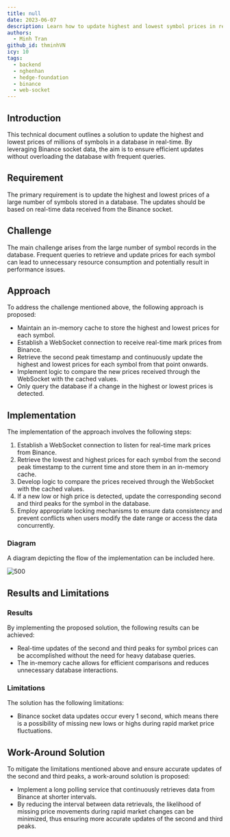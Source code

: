```yaml
---
title: null
date: 2023-06-07
description: Learn how to update highest and lowest symbol prices in real-time using Binance WebSocket and in-memory caching to reduce database load and improve price peak tracking efficiency.
authors:
  - Minh Tran
github_id: thminhVN
icy: 10
tags:
  - backend
  - nghenhan
  - hedge-foundation
  - binance
  - web-socket
---
```


## Introduction

This technical document outlines a solution to update the highest and lowest prices of millions of symbols in a database in real-time. By leveraging Binance socket data, the aim is to ensure efficient updates without overloading the database with frequent queries.

## Requirement

The primary requirement is to update the highest and lowest prices of a large number of symbols stored in a database. The updates should be based on real-time data received from the Binance socket.

## Challenge

The main challenge arises from the large number of symbol records in the database. Frequent queries to retrieve and update prices for each symbol can lead to unnecessary resource consumption and potentially result in performance issues.

## Approach

To address the challenge mentioned above, the following approach is proposed:

- Maintain an in-memory cache to store the highest and lowest prices for each symbol.
- Establish a WebSocket connection to receive real-time mark prices from Binance.
- Retrieve the second peak timestamp and continuously update the highest and lowest prices for each symbol from that point onwards.
- Implement logic to compare the new prices received through the WebSocket with the cached values.
- Only query the database if a change in the highest or lowest prices is detected.

## Implementation

The implementation of the approach involves the following steps:

1. Establish a WebSocket connection to listen for real-time mark prices from Binance.
2. Retrieve the lowest and highest prices for each symbol from the second peak timestamp to the current time and store them in an in-memory cache.
3. Develop logic to compare the prices received through the WebSocket with the cached values.
4. If a new low or high price is detected, update the corresponding second and third peaks for the symbol in the database.
5. Employ appropriate locking mechanisms to ensure data consistency and prevent conflicts when users modify the date range or access the data concurrently.

### Diagram

A diagram depicting the flow of the implementation can be included here.

![500]()

## Results and Limitations

### Results

By implementing the proposed solution, the following results can be achieved:

- Real-time updates of the second and third peaks for symbol prices can be accomplished without the need for heavy database queries.
- The in-memory cache allows for efficient comparisons and reduces unnecessary database interactions.

### Limitations

The solution has the following limitations:

- Binance socket data updates occur every 1 second, which means there is a possibility of missing new lows or highs during rapid market price fluctuations.

## Work-Around Solution

To mitigate the limitations mentioned above and ensure accurate updates of the second and third peaks, a work-around solution is proposed:

- Implement a long polling service that continuously retrieves data from Binance at shorter intervals.
- By reducing the interval between data retrievals, the likelihood of missing price movements during rapid market changes can be minimized, thus ensuring more accurate updates of the second and third peaks.
